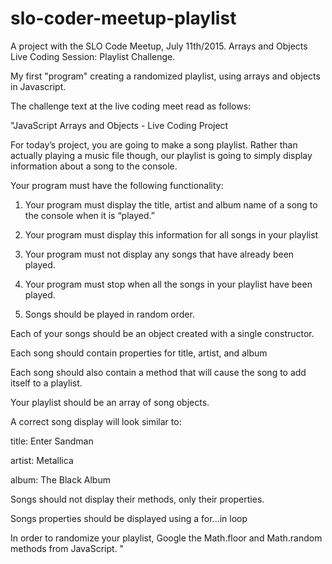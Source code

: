 # slo-coder-meetup-playlist

A project with the SLO Code Meetup, July 11th/2015. Arrays and Objects Live Coding Session: Playlist Challenge.

My first "program" creating a randomized playlist, using arrays and objects in Javascript.

The challenge text at the live coding meet read as follows:

"JavaScript Arrays and Objects - Live Coding Project

For today’s project, you are going to make a song playlist.  Rather than actually playing a music file though, our playlist is going to simply display information about a song to the console.

Your program must have the following functionality:

  1. Your program must display the title, artist and album name of a song to the console when it is “played.”

  2. Your program must display this information for all songs in your playlist

  3.  Your program must not display any songs that have already been played.

  4.  Your program must stop when all the songs in your playlist have been played.

  5.  Songs should be played in random order.



Each of your songs should be an object created with a single constructor.

Each song should contain properties for title, artist, and album

Each song should also contain a method that will cause the song to add itself to a playlist.

Your playlist should be an array of song objects.

A correct song display will look similar to:

title: Enter Sandman

artist: Metallica

album: The Black Album

Songs should not display their methods, only their properties.  

Songs properties should be displayed using a for...in loop

In order to randomize your playlist, Google the Math.floor and Math.random methods from JavaScript.  "
